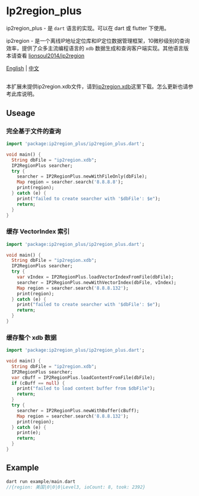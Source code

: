 # Ip2region_plus

ip2region_plus - 是 `dart` 语言的实现。可以在 dart 或 flutter 下使用。

ip2region - 是一个离线IP地址定位库和IP定位数据管理框架，10微秒级别的查询效率，提供了众多主流编程语言的 `xdb` 数据生成和查询客户端实现。其他语言版本请查看 [lionsoul2014/ip2region](https://github.com/lionsoul2014/ip2region)

[English](README.md) | [中文](README_ZH.md) 

## 

本扩展未提供ip2region.xdb文件，请到[ip2region.xdb](https://github.com/lionsoul2014/ip2region/tree/master/data)这里下载。怎么更新也请参考此库说明。

## Useage

### 完全基于文件的查询

```dart
import 'package:ip2region_plus/ip2region_plus.dart';

void main() {
  String dbFile = "ip2region.xdb";
  IP2RegionPlus searcher;
  try {
    searcher = IP2RegionPlus.newWithFileOnly(dbFile);
    Map region = searcher.search('8.8.8.8');
    print(region);
  } catch (e) {
    print("failed to create searcher with '$dbFile': $e");
    return;
  }
}
```

### 缓存 VectorIndex 索引

```dart
import 'package:ip2region_plus/ip2region_plus.dart';

void main() {
  String dbFile = "ip2region.xdb";
  IP2RegionPlus searcher;
  try {
    var vIndex = IP2RegionPlus.loadVectorIndexFromFile(dbFile);
    searcher = IP2RegionPlus.newWithVectorIndex(dbFile, vIndex);
    Map region = searcher.search('8.8.8.132');
    print(region);
  } catch (e) {
    print("failed to create searcher with '$dbFile': $e");
    return;
  }
}

```

### 缓存整个 xdb 数据

```dart
import 'package:ip2region_plus/ip2region_plus.dart';

void main() {
  String dbFile = "ip2region.xdb";
  IP2RegionPlus searcher;
  var cBuff = IP2RegionPlus.loadContentFromFile(dbFile);
  if (cBuff == null) {
    print("failed to load content buffer from $dbFile");
    return;
  }
  try {
    searcher = IP2RegionPlus.newWithBuffer(cBuff);
    Map region = searcher.search('8.8.8.132');
    print(region);
  } catch (e) {
    print(e);
    return;
  }
}
```

## Example

```dart
dart run example/main.dart
//{region: 美国|0|0|0|Level3, ioCount: 8, took: 2392}
```
